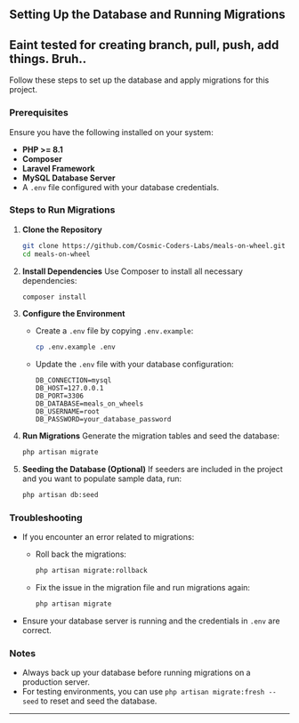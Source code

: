 ## Setting Up the Database and Running Migrations
## Eaint tested for creating branch, pull, push, add things. Bruh..
Follow these steps to set up the database and apply migrations for this project.

### Prerequisites

Ensure you have the following installed on your system:
- **PHP >= 8.1**
- **Composer**
- **Laravel Framework**
- **MySQL Database Server**
- A `.env` file configured with your database credentials.

### Steps to Run Migrations

1. **Clone the Repository**
   ```bash
   git clone https://github.com/Cosmic-Coders-Labs/meals-on-wheel.git
   cd meals-on-wheel
   ```

2. **Install Dependencies**
   Use Composer to install all necessary dependencies:
   ```bash
   composer install
   ```

3. **Configure the Environment**
   - Create a `.env` file by copying `.env.example`:
     ```bash
     cp .env.example .env
     ```
   - Update the `.env` file with your database configuration:
     ```env
     DB_CONNECTION=mysql
     DB_HOST=127.0.0.1
     DB_PORT=3306
     DB_DATABASE=meals_on_wheels
     DB_USERNAME=root
     DB_PASSWORD=your_database_password
     ```

4. **Run Migrations**
   Generate the migration tables and seed the database:
   ```bash
   php artisan migrate
   ```

5. **Seeding the Database (Optional)**
   If seeders are included in the project and you want to populate sample data, run:
   ```bash
   php artisan db:seed
   ```

### Troubleshooting

- If you encounter an error related to migrations:
  - Roll back the migrations:
    ```bash
    php artisan migrate:rollback
    ```
  - Fix the issue in the migration file and run migrations again:
    ```bash
    php artisan migrate
    ```

- Ensure your database server is running and the credentials in `.env` are correct.

### Notes
- Always back up your database before running migrations on a production server.
- For testing environments, you can use `php artisan migrate:fresh --seed` to reset and seed the database.

---
